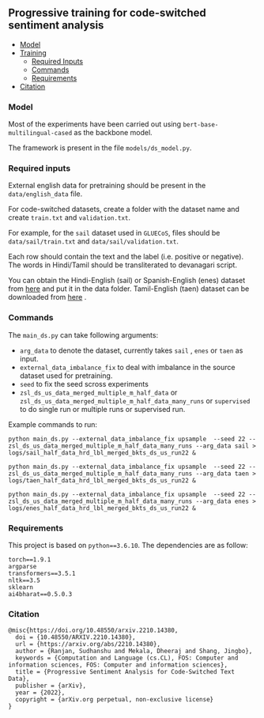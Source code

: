 ## Progressive training for code-switched sentiment analysis


- [Model](#model)
- [Training](#training)
	- [Required Inputs](#required-inputs)
	- [Commands](#commands)
	- [Requirements](#requirements)
- [Citation](#citation)

### Model

Most of the experiments have been carried out using ```bert-base-multilingual-cased``` as the backbone model. 

The framework is present in the file ``` models/ds_model.py ```.

<!-- ## Training -->

### Required inputs

External english data for pretraining should be present in the ```data/english_data``` file.

For code-switched datasets, create a folder with the dataset name and create ```train.txt``` and ```validation.txt```.

For example, for the ```sail``` dataset used in ```GLUECoS```, files should be ```data/sail/train.txt``` and ```data/sail/validation.txt```.

Each row should contain the text and the label (i.e. positive or negative). The words in Hindi/Tamil should be transliterated to devanagari script.

You can obtain the Hindi-English (sail) or Spanish-English (enes) dataset from [here](https://github.com/microsoft/GLUECoS) and put it in the data folder.  Tamil-English (taen) dataset can be downloaded from [here](https://dravidian-codemix.github.io/2020/datasets.html) . 

### Commands

The ```main_ds.py``` can take following arguments: 
- ```arg_data``` to denote the dataset, currently takes ```sail``` , ```enes``` or ```taen``` as input.
- ```external_data_imbalance_fix``` to deal with imbalance in the source dataset used for pretraining.
- ```seed``` to fix the seed scross experiments
- ```zsl_ds_us_data_merged_multiple_m_half_data``` or ```zsl_ds_us_data_merged_multiple_m_half_data_many_runs``` or ```supervised``` to do single run or multiple runs or supervised run.

Example commands to run:

```
python main_ds.py --external_data_imbalance_fix upsample  --seed 22 --zsl_ds_us_data_merged_multiple_m_half_data_many_runs --arg_data sail > logs/sail_half_data_hrd_lbl_merged_bkts_ds_us_run22 &

python main_ds.py --external_data_imbalance_fix upsample  --seed 22 --zsl_ds_us_data_merged_multiple_m_half_data_many_runs --arg_data taen > logs/taen_half_data_hrd_lbl_merged_bkts_ds_us_run22 &

python main_ds.py --external_data_imbalance_fix upsample  --seed 22 --zsl_ds_us_data_merged_multiple_m_half_data_many_runs --arg_data enes > logs/enes_half_data_hrd_lbl_merged_bkts_ds_us_run22 &
```

### Requirements

This project is based on ```python==3.6.10```. The dependencies are as follow:
```
torch==1.9.1
argparse
transformers==3.5.1
nltk==3.5
sklearn
ai4bharat==0.5.0.3
```

### Citation 

```
@misc{https://doi.org/10.48550/arxiv.2210.14380,
  doi = {10.48550/ARXIV.2210.14380},
  url = {https://arxiv.org/abs/2210.14380},
  author = {Ranjan, Sudhanshu and Mekala, Dheeraj and Shang, Jingbo},
  keywords = {Computation and Language (cs.CL), FOS: Computer and information sciences, FOS: Computer and information sciences},
  title = {Progressive Sentiment Analysis for Code-Switched Text Data},
  publisher = {arXiv},  
  year = {2022},
  copyright = {arXiv.org perpetual, non-exclusive license}
}
```



